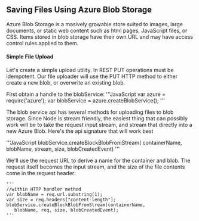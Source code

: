 Saving Files Using Azure Blob Storage
--------
Azure Blob Storage is a masively growable store suited to images, 
large documents, or static web content such as html pages, JavaScript files, 
or CSS.  Items stored in blob storage have their own URL and may have access
control rules applied to them.

#### Simple File Upload 
Let's create a simple upload utility.  In REST PUT operations must be
idempotent.  Our file uploader will use the PUT HTTP method to either create
a new blob, or overwrite an existing blob.

First obtain a handle to the blobService:
'''JavaScript
var azure = require('azure');
var blobService = azure.createBlobService();
'''

The blob service api has several methods for uploading files to blob storage.
Since Node is stream friendly, the easiest thing that can possibly work will
be to take the request input stream, and stream that directly into a new
Azure Blob.  Here's the api signature that will work best

   '''JavaScript
   blobService.createBlockBlobFromStream( 
      containerName, blobName, stream, size, blobCreatedEvent)
   '''
   
We'll use the request URL to derive a name for the container and blob.  The
request itself becomes the input stream, and the size of the file contents 
come in the request header:

    '''
    //within HTTP handler method
    var blobName = req.url.substring(1);
    var size = req.headers["content-length"];
    blobService.createBlockBlobFromStream(containerName,
       blobName, req, size, blobCreatedEvent);
    '''
    